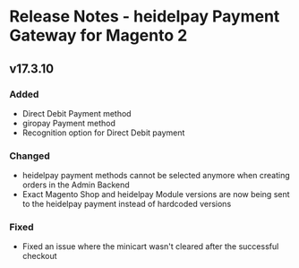 # Release Notes - heidelpay Payment Gateway for Magento 2

## v17.3.10

### Added
- Direct Debit Payment method
- giropay Payment method
- Recognition option for Direct Debit payment

### Changed
- heidelpay payment methods cannot be selected anymore when creating orders in the Admin Backend
- Exact Magento Shop and heidelpay Module versions are now being sent to the heidelpay payment instead of hardcoded versions 

### Fixed
- Fixed an issue where the minicart wasn't cleared after the successful checkout
